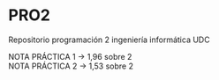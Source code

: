 # PRO2  
Repositorio programación 2 ingeniería informática UDC  

NOTA PRÁCTICA 1 → 1,96 sobre 2  
NOTA PRÁCTICA 2 → 1,53 sobre 2  

